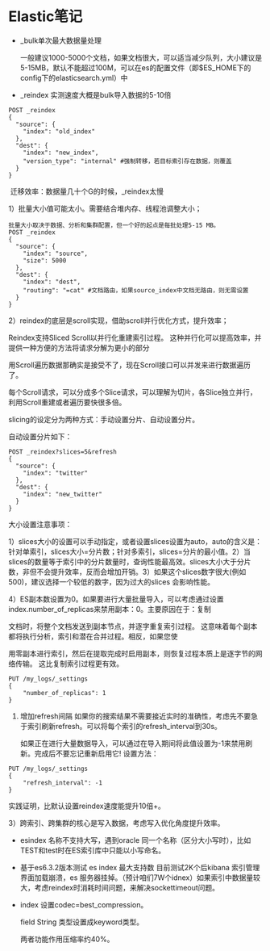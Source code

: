 # Elastic笔记

*   \_bulk单次最大数据量处理

    一般建议1000-5000个文档，如果文档很大，可以适当减少队列，大小建议是5-15MB，默认不能超过100M，可以在es的配置文件（即$ES\_HOME下的config下的elasticsearch.yml）中
* \_reindex 实测速度大概是bulk导入数据的5-10倍

```
POST _reindex
{
  "source": {
    "index": "old_index"
  },
  "dest": {
    "index": "new_index",
    "version_type": "internal" #强制转移，若目标索引存在数据，则覆盖
  }
}
```

​ 迁移效率：数据量几十个G的时候，\_reindex太慢

1）批量大小值可能太小。需要结合堆内存、线程池调整大小；

```
批量大小取决于数据、分析和集群配置，但一个好的起点是每批处理5-15 MB。
POST _reindex
{
  "source": {
    "index": "source",
    "size": 5000
  },
  "dest": {
    "index": "dest",
    "routing": "=cat" #文档路由，如果source_index中文档无路由，则无需设置
  }
}
```

2）reindex的底层是scroll实现，借助scroll并行优化方式，提升效率；

Reindex支持Sliced Scroll以并行化重建索引过程。 这种并行化可以提高效率，并提供一种方便的方法将请求分解为更小的部分

用Scroll遍历数据那确实是接受不了，现在Scroll接口可以并发来进行数据遍历了。

每个Scroll请求，可以分成多个Slice请求，可以理解为切片，各Slice独立并行，利用Scroll重建或者遍历要快很多倍。

slicing的设定分为两种方式：手动设置分片、自动设置分片。

自动设置分片如下：

```
POST _reindex?slices=5&refresh
{
  "source": {
    "index": "twitter"
  },
  "dest": {
    "index": "new_twitter"
  }
}
```

大小设置注意事项：

​ 1）slices大小的设置可以手动指定，或者设置slices设置为auto，auto的含义是：针对单索引，slices大小=分片数；针对多索引，slices=分片的最小值。 ​ 2）当slices的数量等于索引中的分片数量时，查询性能最高效。slices大小大于分片数，非但不会提升效率，反而会增加开销。 ​ 3）如果这个slices数字很大(例如500)，建议选择一个较低的数字，因为过大的slices 会影响性能。

​ 4）ES副本数设置为0。如果要进行大量批量导入，可以考虑通过设置index.number\_of\_replicas来禁用副本：0。主要原因在于：复制

文档时，将整个文档发送到副本节点，并逐字重复索引过程。 这意味着每个副本都将执行分析，索引和潜在合并过程。相反，如果您使

用零副本进行索引，然后在提取完成时启用副本，则恢复过程本质上是逐字节的网络传输。 这比复制索引过程更有效。

```
PUT /my_logs/_settings
{
	"number_of_replicas": 1
}
```

1.  增加refresh间隔 如果你的搜索结果不需要接近实时的准确性，考虑先不要急于索引刷新refresh。可以将每个索引的refresh\_interval到30s。

    如果正在进行大量数据导入，可以通过在导入期间将此值设置为-1来禁用刷新。完成后不要忘记重新启用它! 设置方法：

```
PUT /my_logs/_settings
{ 
	"refresh_interval": -1 
}
```

实践证明，比默认设置reindex速度能提升10倍+。

3）跨索引、跨集群的核心是写入数据，考虑写入优化角度提升效率。

* esindex 名称不支持大写，遇到oracle 同一个名称（区分大小写时），比如 TEST和test时在ES索引库中只能以小写命名。
* 基于es6.3.2版本测试 es index 最大支持数 目前测试2K个后kibana 索引管理界面加载崩溃，es 服务器挂掉。（预计咱们7W个idnex）如果索引中数据量较大，考虑reindex时消耗时间问题，来解决sockettimeout问题。
*   index 设置codec=best\_compression。

    field String 类型设置成keyword类型。

    两者功能作用压缩率约40%。
